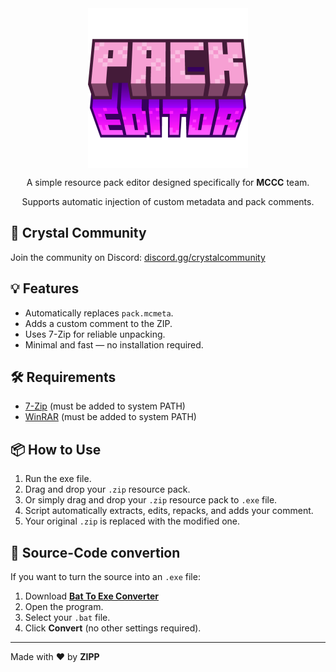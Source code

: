 <div align="center">
  <img src="source/icon.png" alt="icon" width="256" height="256" style="vertical-align:middle;">
  <p>A simple resource pack editor designed specifically for <b>MCCC</b> team.</p>
  <p>Supports automatic injection of custom metadata and pack comments.</p>
</div>



## 🔗 Crystal Community
Join the community on Discord: [discord.gg/crystalcommunity](https://discord.gg/crystalcommunity)

## 💡 Features
- Automatically replaces `pack.mcmeta`.
- Adds a custom comment to the ZIP.
- Uses 7-Zip for reliable unpacking.
- Minimal and fast — no installation required.

## 🛠 Requirements
- [7-Zip](https://www.7-zip.org/) (must be added to system PATH)
- [WinRAR](https://www.win-rar.com/) (must be added to system PATH)

## 📦 How to Use
1. Run the exe file.
2. Drag and drop your `.zip` resource pack.
3. Or simply drag and drop your `.zip` resource pack to `.exe` file.
4. Script automatically extracts, edits, repacks, and adds your comment.
5. Your original `.zip` is replaced with the modified one.

## 🧪 Source-Code convertion
If you want to turn the source into an `.exe` file:

1. Download **[Bat To Exe Converter](https://bat-to-exe-converter-x64.en.softonic.com/?ex=RAMP-3252.2)**
2. Open the program.
3. Select your `.bat` file.
4. Click **Convert** (no other settings required).

---

Made with ❤️ by **ZIPP**
